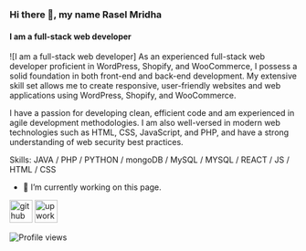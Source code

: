 ### Hi there 👋, my name Rasel Mridha
#### I am a full-stack web developer
![I am a full-stack web developer]
As an experienced full-stack web developer proficient in WordPress, Shopify, and WooCommerce, I possess a solid foundation in both front-end and back-end development. My extensive skill set allows me to create responsive, user-friendly websites and web applications using WordPress, Shopify, and WooCommerce.

I have a passion for developing clean, efficient code and am experienced in agile development methodologies. I am also well-versed in modern web technologies such as HTML, CSS, JavaScript, and PHP, and have a strong understanding of web security best practices.

Skills: JAVA / PHP / PYTHON / mongoDB / MySQL / MYSQL / REACT / JS / HTML / CSS

- 🔭 I’m currently working on this page. 


[<img src='https://cdn.jsdelivr.net/npm/simple-icons@3.0.1/icons/github.svg' alt='github' height='40'>](https://github.com/https://github.com/RaselMridha792)  [<img src='https://cdn.jsdelivr.net/npm/simple-icons@3.0.1/icons/upwork.svg' alt='upwork' height='40'>](https://www.upwork.com/freelancers/~01e155cb18c1b6acab)  

![Profile views](https://gpvc.arturio.dev/https://github.com/RaselMridha792)  
